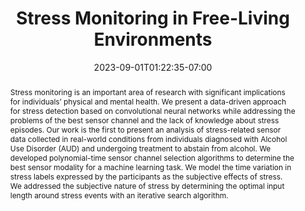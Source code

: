 ---
title: "Stress Monitoring in Free-Living Environments"
abstract: "Stress monitoring is an important area of research with significant implications for individuals’ physical and mental health. We present a data-driven approach for stress detection based on convolutional neural networks while addressing the problems of the best sensor channel and the lack of knowledge about stress episodes. Our work is the first to present an analysis of stress-related sensor data collected in real-world conditions from individuals diagnosed with Alcohol Use Disorder (AUD) and undergoing treatment to abstain from alcohol. We developed polynomial-time sensor channel selection algorithms to determine the best sensor modality for a machine learning task. We model the time variation in stress labels expressed by the participants as the subjective effects of stress. We addressed the subjective nature of stress by determining the optimal input length around stress events with an iterative search algorithm."
slides: ""
url_pdf: "IEEE_JBHI_Stress_Journal_Paper___Final_Version.pdf"
publication_types:
  - "2"
authors:
  - Ramesh Sah
  - Hassan Ghasemzadeh
  - Michael J. Cleveland
doi: 
publication: "IEEE Journal of Biomedical and Health Informatics (J-BHI)."
featured: false
tags: ["featured"]
categories: ""
image:
  caption: ""
  focal_point: ""
  preview_only: false
summary: ""
url_dataset: "https://zenodo.org/record/6640290"
url_project: null"
publication_short: ""
url_source: null
url_video: null
projects: ["mental-health"]
date: 2023-09-01T01:22:35-07:00
url_slides: null
publishDate: 2023-09-01T01:22:35-07:00
url_poster: null
url_code: "https://github.com/rameshKrSah/ADARP_Dataset"
---